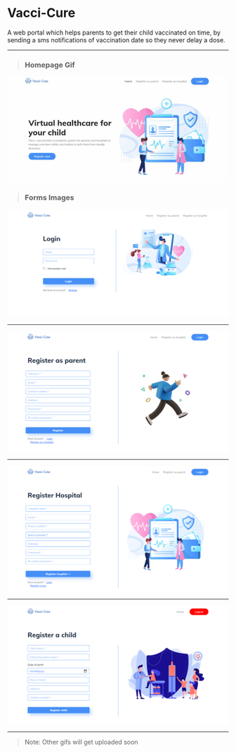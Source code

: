 # Vacci-Cure

A web portal which helps parents to get their child vaccinated on time, by sending a sms notifications of vaccination date so they never delay a dose.

---

> ### Homepage Gif

![Homepage Gif](./screenshots/home.gif)

> ### Forms Images

![Login page screenshot](./screenshots/login.png)

---

![Parent registration](./screenshots/addParents.png)

---

![hospital registration](./screenshots/addHospital.png)

---

![child registration](./screenshots/addChild.png)

---

> Note: Other gifs will get uploaded soon
